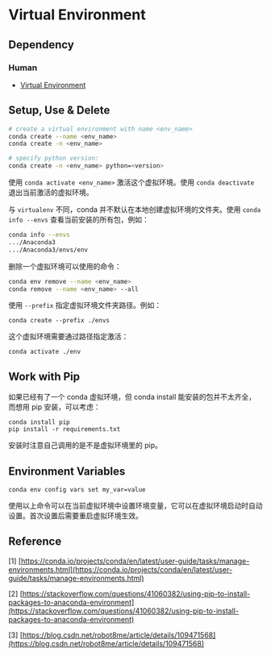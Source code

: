 # Virtual Environment

## Dependency

### Human

* [Virtual Environment](../../tools/python-tools/virtual-environment.md)

## Setup, Use & Delete

```bash
# create a virtual environment with name <env_name>
conda create --name <env_name>
conda create -n <env_name>

# specify python version:
conda create -n <env_name> python=<version>
```

使用 `conda activate <env_name>` 激活这个虚拟环境。使用 `conda deactivate` 退出当前激活的虚拟环境。

与 `virtualenv` 不同，conda 并不默认在本地创建虚拟环境的文件夹。使用 `conda info --envs` 查看当前安装的所有包，例如：

```bash
conda info --envs
.../Anaconda3
.../Anaconda3/envs/env
```

删除一个虚拟环境可以使用的命令：

```bash
conda env remove --name <env_name>
conda remove --name <env_name> --all
```

使用 `--prefix` 指定虚拟环境文件夹路径。例如：

```text
conda create --prefix ./envs
```

这个虚拟环境需要通过路径指定激活：

```text
conda activate ./env
```

## Work with Pip

如果已经有了一个 conda 虚拟环境，但 conda install 能安装的包并不太齐全，而想用 pip 安装，可以考虑：

```text
conda install pip
pip install -r requirements.txt
```

安装时注意自己调用的是不是虚拟环境里的 pip。

## Environment Variables

```text
conda env config vars set my_var=value
```

使用以上命令可以在当前虚拟环境中设置环境变量，它可以在虚拟环境启动时自动设置。首次设置后需要重启虚拟环境生效。

## Reference

\[1\] [https://conda.io/projects/conda/en/latest/user-guide/tasks/manage-environments.html](https://conda.io/projects/conda/en/latest/user-guide/tasks/manage-environments.html)

\[2\] [https://stackoverflow.com/questions/41060382/using-pip-to-install-packages-to-anaconda-environment](https://stackoverflow.com/questions/41060382/using-pip-to-install-packages-to-anaconda-environment)

\[3\] [https://blog.csdn.net/robot8me/article/details/109471568](https://blog.csdn.net/robot8me/article/details/109471568)

